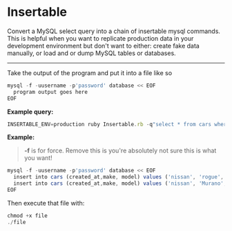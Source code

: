 # Insertable
Convert a MySQL select query into a chain of insertable mysql commands. This is helpful when you want to replicate production data in your development environment but don't want to either: create fake data manually, or load and or dump MySQL tables or databases. 

---

Take the output of the program and put it into a file like so

```javascript
mysql -f -uusername -p'password' database << EOF
  program output goes here
EOF
```

**Example query:**
```javascript
INSERTABLE_ENV=production ruby Insertable.rb -q"select * from cars where created_at > '2021-04-06 00:00:00' and created_at < '2021-04-06 23:59:59' and make = 'nissan' order by id desc limit 2" -tcars --fields id,model --without-id
```

**Example:**
> **-f** is for force. Remove this is you're absolutely not sure this is what you want!
```javascript
mysql -f -uusername -p'password' database << EOF
  insert into cars (created_at,make, model) values ('nissan', 'rogue', '2021-04-06 11:46:28');
  insert into cars (created_at,make, model) values ('nissan', 'Murano', '2021-04-06 11:54:12');
EOF
```

Then execute that file with:
```javascript
chmod +x file
./file
```
